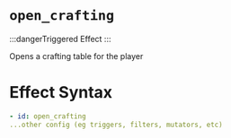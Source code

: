 # `open_crafting`

:::dangerTriggered Effect
:::

Opens a crafting table for the player

# Effect Syntax

```yaml
- id: open_crafting
...other config (eg triggers, filters, mutators, etc)
```
